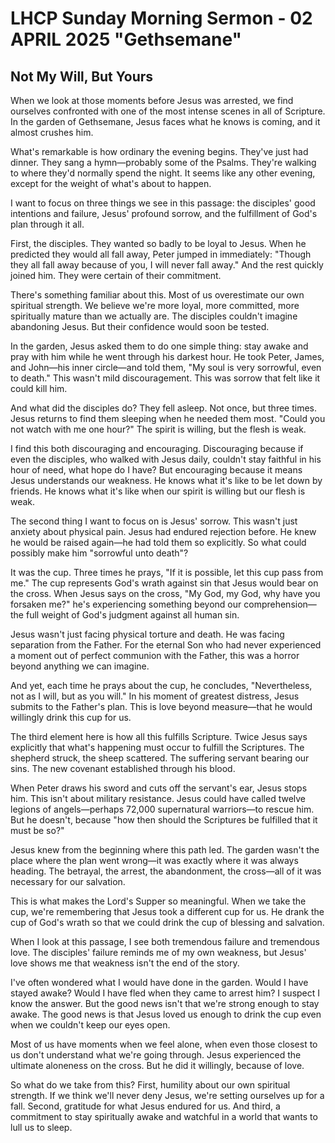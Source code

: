 # LHCP Sunday Morning Sermon - 02 APRIL 2025 "Gethsemane"

## Not My Will, But Yours

When we look at those moments before Jesus was arrested, we find ourselves confronted with one of the most intense scenes in all of Scripture. In the garden of Gethsemane, Jesus faces what he knows is coming, and it almost crushes him.

What's remarkable is how ordinary the evening begins. They've just had dinner. They sang a hymn—probably some of the Psalms. They're walking to where they'd normally spend the night. It seems like any other evening, except for the weight of what's about to happen.

I want to focus on three things we see in this passage: the disciples' good intentions and failure, Jesus' profound sorrow, and the fulfillment of God's plan through it all.

First, the disciples. They wanted so badly to be loyal to Jesus. When he predicted they would all fall away, Peter jumped in immediately: "Though they all fall away because of you, I will never fall away." And the rest quickly joined him. They were certain of their commitment.

There's something familiar about this. Most of us overestimate our own spiritual strength. We believe we're more loyal, more committed, more spiritually mature than we actually are. The disciples couldn't imagine abandoning Jesus. But their confidence would soon be tested.

In the garden, Jesus asked them to do one simple thing: stay awake and pray with him while he went through his darkest hour. He took Peter, James, and John—his inner circle—and told them, "My soul is very sorrowful, even to death." This wasn't mild discouragement. This was sorrow that felt like it could kill him.

And what did the disciples do? They fell asleep. Not once, but three times. Jesus returns to find them sleeping when he needed them most. "Could you not watch with me one hour?" The spirit is willing, but the flesh is weak.

I find this both discouraging and encouraging. Discouraging because if even the disciples, who walked with Jesus daily, couldn't stay faithful in his hour of need, what hope do I have? But encouraging because it means Jesus understands our weakness. He knows what it's like to be let down by friends. He knows what it's like when our spirit is willing but our flesh is weak.

The second thing I want to focus on is Jesus' sorrow. This wasn't just anxiety about physical pain. Jesus had endured rejection before. He knew he would be raised again—he had told them so explicitly. So what could possibly make him "sorrowful unto death"?

It was the cup. Three times he prays, "If it is possible, let this cup pass from me." The cup represents God's wrath against sin that Jesus would bear on the cross. When Jesus says on the cross, "My God, my God, why have you forsaken me?" he's experiencing something beyond our comprehension—the full weight of God's judgment against all human sin.

Jesus wasn't just facing physical torture and death. He was facing separation from the Father. For the eternal Son who had never experienced a moment out of perfect communion with the Father, this was a horror beyond anything we can imagine.

And yet, each time he prays about the cup, he concludes, "Nevertheless, not as I will, but as you will." In his moment of greatest distress, Jesus submits to the Father's plan. This is love beyond measure—that he would willingly drink this cup for us.

The third element here is how all this fulfills Scripture. Twice Jesus says explicitly that what's happening must occur to fulfill the Scriptures. The shepherd struck, the sheep scattered. The suffering servant bearing our sins. The new covenant established through his blood.

When Peter draws his sword and cuts off the servant's ear, Jesus stops him. This isn't about military resistance. Jesus could have called twelve legions of angels—perhaps 72,000 supernatural warriors—to rescue him. But he doesn't, because "how then should the Scriptures be fulfilled that it must be so?"

Jesus knew from the beginning where this path led. The garden wasn't the place where the plan went wrong—it was exactly where it was always heading. The betrayal, the arrest, the abandonment, the cross—all of it was necessary for our salvation.

This is what makes the Lord's Supper so meaningful. When we take the cup, we're remembering that Jesus took a different cup for us. He drank the cup of God's wrath so that we could drink the cup of blessing and salvation.

When I look at this passage, I see both tremendous failure and tremendous love. The disciples' failure reminds me of my own weakness, but Jesus' love shows me that weakness isn't the end of the story.

I've often wondered what I would have done in the garden. Would I have stayed awake? Would I have fled when they came to arrest him? I suspect I know the answer. But the good news isn't that we're strong enough to stay awake. The good news is that Jesus loved us enough to drink the cup even when we couldn't keep our eyes open.

Most of us have moments when we feel alone, when even those closest to us don't understand what we're going through. Jesus experienced the ultimate aloneness on the cross. But he did it willingly, because of love.

So what do we take from this? First, humility about our own spiritual strength. If we think we'll never deny Jesus, we're setting ourselves up for a fall. Second, gratitude for what Jesus endured for us. And third, a commitment to stay spiritually awake and watchful in a world that wants to lull us to sleep.

